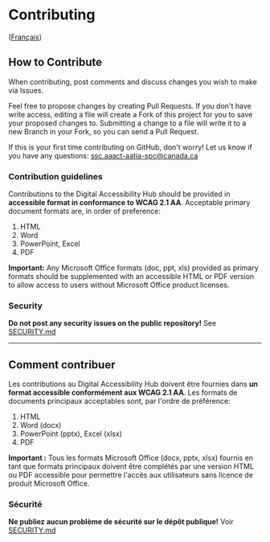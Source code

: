 # Contributing

([Français](#comment-contribuer))

## How to Contribute

When contributing, post comments and discuss changes you wish to make via Issues.

Feel free to propose changes by creating Pull Requests. If you don't have write access, editing a file will create a Fork of this project for you to save your proposed changes to. Submitting a change to a file will write it to a new Branch in your Fork, so you can send a Pull Request.

If this is your first time contributing on GitHub, don't worry! 
Let us know if you have any questions: ssc.aaact-aatia-spc@canada.ca

### Contribution guidelines

Contributions to the Digital Accessibility Hub should be provided in **accessible format in conformance to WCAG 2.1 AA**. Acceptable primary document formats are, in order of preference:
1. HTML
2. Word
3. PowerPoint, Excel
4. PDF

**Important:** Any Microsoft Office formats (doc, ppt, xls) provided as primary formats should be supplemented with an accessible HTML or PDF version to allow access to users without Microsoft Office product licenses.

### Security

**Do not post any security issues on the public repository!** See [SECURITY.md](SECURITY.md)

______________________

## Comment contribuer

Les contributions au Digital Accessibility Hub doivent être fournies dans **un format accessible conformément aux WCAG 2.1 AA**. Les formats de documents principaux acceptables sont, par l'ordre de préférence:
1. HTML
2. Word (docx)
3. PowerPoint (pptx), Excel (xlsx)
4. PDF

**Important :** Tous les formats Microsoft Office (docx, pptx, xlsx) fournis en tant que formats principaux doivent être complétés par une version HTML ou PDF accessible pour permettre l'accès aux utilisateurs sans licence de produit Microsoft Office.

### Sécurité

**Ne publiez aucun problème de sécurité sur le dépôt publique!** Voir [SECURITY.md](SECURITY.md)
